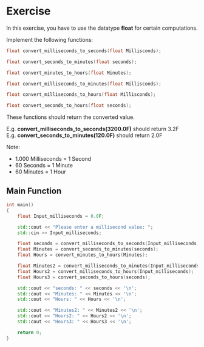 # Exercise

In this exercise, you have to use the datatype **float** for certain computations.

Implement the following functions:

```cpp
float convert_milliseconds_to_seconds(float Millisconds);

float convert_seconds_to_minutes(float seconds);

float convert_minutes_to_hours(float Minutes);

float convert_milliseconds_to_minutes(float Millisconds);

float convert_milliseconds_to_hours(float Millisconds);

float convert_seconds_to_hours(float seconds);
```

These functions should return the converted value.

E.g. **convert_milliseconds_to_seconds(3200.0F)** should return 3.2F  
E.g. **convert_seconds_to_minutes(120.0F)** should return 2.0F  

Note:

- 1.000 Milliseconds = 1 Second
- 60 Seconds = 1 Minute
- 60 Minutes = 1 Hour

## Main Function

```cpp
int main()
{
    float Input_milliseconds = 0.0F;

    std::cout << "Please enter a millisecond value: ";
    std::cin >> Input_milliseconds;

    float seconds = convert_milliseconds_to_seconds(Input_milliseconds);
    float Minutes = convert_seconds_to_minutes(seconds);
    float Hours = convert_minutes_to_hours(Minutes);

    float Minutes2 = convert_milliseconds_to_minutes(Input_milliseconds);
    float Hours2 = convert_milliseconds_to_hours(Input_milliseconds);
    float Hours3 = convert_seconds_to_hours(seconds);

    std::cout << "seconds: " << seconds << '\n';
    std::cout << "Minutes: " << Minutes << '\n';
    std::cout << "Hours: " << Hours << '\n';

    std::cout << "Minutes2: " << Minutes2 << '\n';
    std::cout << "Hours2: " << Hours2 << '\n';
    std::cout << "Hours3: " << Hours3 << '\n';

    return 0;
}
```

